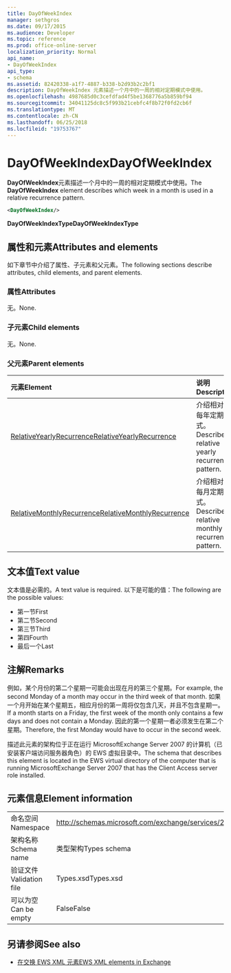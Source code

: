 ```yaml
---
title: DayOfWeekIndex
manager: sethgros
ms.date: 09/17/2015
ms.audience: Developer
ms.topic: reference
ms.prod: office-online-server
localization_priority: Normal
api_name:
- DayOfWeekIndex
api_type:
- schema
ms.assetid: 82420338-a1f7-4887-b338-b2d93b2c2bf1
description: DayOfWeekIndex 元素描述一个月中的一周的相对定期模式中使用。
ms.openlocfilehash: 4987685d0c3cefdfad4f5be1368776a5b859bf94
ms.sourcegitcommit: 34041125dc8c5f993b21cebfc4f8b72f0fd2cb6f
ms.translationtype: MT
ms.contentlocale: zh-CN
ms.lasthandoff: 06/25/2018
ms.locfileid: "19753767"
---
```

# <a name="dayofweekindex"></a><span data-ttu-id="19a88-103">DayOfWeekIndex</span><span class="sxs-lookup"><span data-stu-id="19a88-103">DayOfWeekIndex</span></span>

<span data-ttu-id="19a88-104">**DayOfWeekIndex**元素描述一个月中的一周的相对定期模式中使用。</span><span class="sxs-lookup"><span data-stu-id="19a88-104">The **DayOfWeekIndex** element describes which week in a month is used in a relative recurrence pattern.</span></span> 
  
```xml
<DayOfWeekIndex/>
```

<span data-ttu-id="19a88-105">**DayOfWeekIndexType**</span><span class="sxs-lookup"><span data-stu-id="19a88-105">**DayOfWeekIndexType**</span></span>

## <a name="attributes-and-elements"></a><span data-ttu-id="19a88-106">属性和元素</span><span class="sxs-lookup"><span data-stu-id="19a88-106">Attributes and elements</span></span>

<span data-ttu-id="19a88-107">如下章节中介绍了属性、子元素和父元素。</span><span class="sxs-lookup"><span data-stu-id="19a88-107">The following sections describe attributes, child elements, and parent elements.</span></span>
  
### <a name="attributes"></a><span data-ttu-id="19a88-108">属性</span><span class="sxs-lookup"><span data-stu-id="19a88-108">Attributes</span></span>

<span data-ttu-id="19a88-109">无。</span><span class="sxs-lookup"><span data-stu-id="19a88-109">None.</span></span>
  
### <a name="child-elements"></a><span data-ttu-id="19a88-110">子元素</span><span class="sxs-lookup"><span data-stu-id="19a88-110">Child elements</span></span>

<span data-ttu-id="19a88-111">无。</span><span class="sxs-lookup"><span data-stu-id="19a88-111">None.</span></span>
  
### <a name="parent-elements"></a><span data-ttu-id="19a88-112">父元素</span><span class="sxs-lookup"><span data-stu-id="19a88-112">Parent elements</span></span>

|<span data-ttu-id="19a88-113">**元素**</span><span class="sxs-lookup"><span data-stu-id="19a88-113">**Element**</span></span>|<span data-ttu-id="19a88-114">**说明**</span><span class="sxs-lookup"><span data-stu-id="19a88-114">**Description**</span></span>|
|:-----|:-----|
|[<span data-ttu-id="19a88-115">RelativeYearlyRecurrence</span><span class="sxs-lookup"><span data-stu-id="19a88-115">RelativeYearlyRecurrence</span></span>](relativeyearlyrecurrence.md) <br/> |<span data-ttu-id="19a88-116">介绍相对的每年定期模式。</span><span class="sxs-lookup"><span data-stu-id="19a88-116">Describes a relative yearly recurrence pattern.</span></span>  <br/> |
|[<span data-ttu-id="19a88-117">RelativeMonthlyRecurrence</span><span class="sxs-lookup"><span data-stu-id="19a88-117">RelativeMonthlyRecurrence</span></span>](relativemonthlyrecurrence.md) <br/> |<span data-ttu-id="19a88-118">介绍相对的每月定期模式。</span><span class="sxs-lookup"><span data-stu-id="19a88-118">Describes a relative monthly recurrence pattern.</span></span>  <br/> |
   
## <a name="text-value"></a><span data-ttu-id="19a88-119">文本值</span><span class="sxs-lookup"><span data-stu-id="19a88-119">Text value</span></span>

<span data-ttu-id="19a88-120">文本值是必需的。</span><span class="sxs-lookup"><span data-stu-id="19a88-120">A text value is required.</span></span> <span data-ttu-id="19a88-121">以下是可能的值：</span><span class="sxs-lookup"><span data-stu-id="19a88-121">The following are the possible values:</span></span>
  
- <span data-ttu-id="19a88-122">第一节</span><span class="sxs-lookup"><span data-stu-id="19a88-122">First</span></span>    
- <span data-ttu-id="19a88-123">第二节</span><span class="sxs-lookup"><span data-stu-id="19a88-123">Second</span></span>    
- <span data-ttu-id="19a88-124">第三节</span><span class="sxs-lookup"><span data-stu-id="19a88-124">Third</span></span>    
- <span data-ttu-id="19a88-125">第四</span><span class="sxs-lookup"><span data-stu-id="19a88-125">Fourth</span></span>    
- <span data-ttu-id="19a88-126">最后一个</span><span class="sxs-lookup"><span data-stu-id="19a88-126">Last</span></span>
    
## <a name="remarks"></a><span data-ttu-id="19a88-127">注解</span><span class="sxs-lookup"><span data-stu-id="19a88-127">Remarks</span></span>

<span data-ttu-id="19a88-128">例如，某个月份的第二个星期一可能会出现在月的第三个星期。</span><span class="sxs-lookup"><span data-stu-id="19a88-128">For example, the second Monday of a month may occur in the third week of that month.</span></span> <span data-ttu-id="19a88-129">如果一个月开始在某个星期五，相应月份的第一周将仅包含几天，并且不包含星期一。</span><span class="sxs-lookup"><span data-stu-id="19a88-129">If a month starts on a Friday, the first week of the month only contains a few days and does not contain a Monday.</span></span> <span data-ttu-id="19a88-130">因此的第一个星期一者必须发生在第二个星期。</span><span class="sxs-lookup"><span data-stu-id="19a88-130">Therefore, the first Monday would have to occur in the second week.</span></span>
  
<span data-ttu-id="19a88-131">描述此元素的架构位于正在运行 MicrosoftExchange Server 2007 的计算机（已安装客户端访问服务器角色）的 EWS 虚拟目录中。</span><span class="sxs-lookup"><span data-stu-id="19a88-131">The schema that describes this element is located in the EWS virtual directory of the computer that is running MicrosoftExchange Server 2007 that has the Client Access server role installed.</span></span>
  
## <a name="element-information"></a><span data-ttu-id="19a88-132">元素信息</span><span class="sxs-lookup"><span data-stu-id="19a88-132">Element information</span></span>

|||
|:-----|:-----|
|<span data-ttu-id="19a88-133">命名空间</span><span class="sxs-lookup"><span data-stu-id="19a88-133">Namespace</span></span>  <br/> |http://schemas.microsoft.com/exchange/services/2006/types  <br/> |
|<span data-ttu-id="19a88-134">架构名称</span><span class="sxs-lookup"><span data-stu-id="19a88-134">Schema name</span></span>  <br/> |<span data-ttu-id="19a88-135">类型架构</span><span class="sxs-lookup"><span data-stu-id="19a88-135">Types schema</span></span>  <br/> |
|<span data-ttu-id="19a88-136">验证文件</span><span class="sxs-lookup"><span data-stu-id="19a88-136">Validation file</span></span>  <br/> |<span data-ttu-id="19a88-137">Types.xsd</span><span class="sxs-lookup"><span data-stu-id="19a88-137">Types.xsd</span></span>  <br/> |
|<span data-ttu-id="19a88-138">可以为空</span><span class="sxs-lookup"><span data-stu-id="19a88-138">Can be empty</span></span>  <br/> |<span data-ttu-id="19a88-139">False</span><span class="sxs-lookup"><span data-stu-id="19a88-139">False</span></span>  <br/> |
   
## <a name="see-also"></a><span data-ttu-id="19a88-140">另请参阅</span><span class="sxs-lookup"><span data-stu-id="19a88-140">See also</span></span>

- [<span data-ttu-id="19a88-141">在交换 EWS XML 元素</span><span class="sxs-lookup"><span data-stu-id="19a88-141">EWS XML elements in Exchange</span></span>](ews-xml-elements-in-exchange.md)

